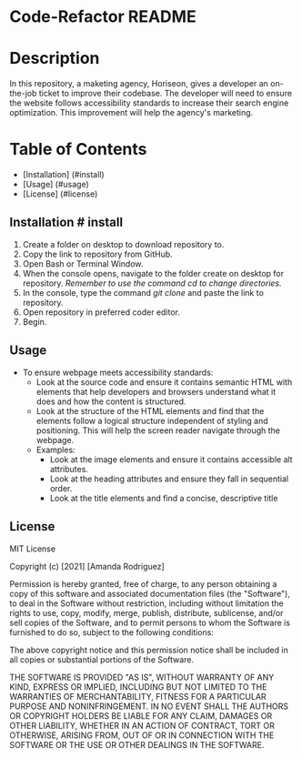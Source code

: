 # Code-Refactor README

# Description
In this repository, a maketing agency, Horiseon, gives a developer an on-the-job ticket to improve their codebase. The developer will need to ensure the website follows accessibility standards to increase their search engine optimization. This improvement will help the agency's marketing. 

# Table of Contents
* [Installation] (#install)
* [Usage] (#usage)
* [License] (#license)

## Installation # install
1. Create a folder on desktop to download repository to.
2. Copy the link to repository from GitHub.
3. Open Bash or Terminal Window.
4. When the console opens, navigate to the folder create on desktop for repository. *Remember to use the command cd to change directories.*
5. In the console, type the command <i> git clone </i> and paste the link to repository.
6. Open repository in preferred coder editor.
7. Begin.

## Usage
* To ensure webpage meets accessibility standards:
   * Look at the source code and ensure it contains semantic HTML with elements that help developers and browsers understand what it does and how the content is structured. 
   * Look at the structure of the HTML elements and find that the elements follow a logical structure independent of styling and positioning. This will help the screen reader navigate through the webpage.
   * Examples:
        * Look at the image elements and ensure it contains accessible alt attributes.
        * Look at the heading attributes and ensure they fall in sequential order.
        * Look at the title elements and find a concise, descriptive title
## License
MIT License

Copyright (c) [2021] [Amanda Rodriguez]

Permission is hereby granted, free of charge, to any person obtaining a copy
of this software and associated documentation files (the "Software"), to deal
in the Software without restriction, including without limitation the rights
to use, copy, modify, merge, publish, distribute, sublicense, and/or sell
copies of the Software, and to permit persons to whom the Software is
furnished to do so, subject to the following conditions:

The above copyright notice and this permission notice shall be included in all
copies or substantial portions of the Software.

THE SOFTWARE IS PROVIDED "AS IS", WITHOUT WARRANTY OF ANY KIND, EXPRESS OR
IMPLIED, INCLUDING BUT NOT LIMITED TO THE WARRANTIES OF MERCHANTABILITY,
FITNESS FOR A PARTICULAR PURPOSE AND NONINFRINGEMENT. IN NO EVENT SHALL THE
AUTHORS OR COPYRIGHT HOLDERS BE LIABLE FOR ANY CLAIM, DAMAGES OR OTHER
LIABILITY, WHETHER IN AN ACTION OF CONTRACT, TORT OR OTHERWISE, ARISING FROM,
OUT OF OR IN CONNECTION WITH THE SOFTWARE OR THE USE OR OTHER DEALINGS IN THE
SOFTWARE.
